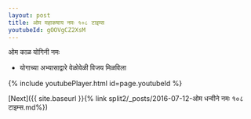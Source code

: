```yaml
---
layout: post
title: ओम महाकषाय नमः १०८ टाइम्स
youtubeId: gOOVgCZ2XsM
---
```

 
 
 ओम काळ योगिनी नमः  
 
 -  योगाच्या अभ्यासाद्वारे वेळोवेळी विजय मिळविला 
 
  
 
  
 
 
 
 
 
 


{% include youtubePlayer.html id=page.youtubeId %}
 
[Next]({{ site.baseurl }}{% link  split2/_posts/2016-07-12-ओम धन्वीने नमः १०८ टाइम्स.md%})
 
